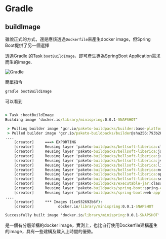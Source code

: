 # Gradle

## buildImage

雖說正式的方式，還是應該透過`Dockerfile`來產生docker image，但Spring Boot提供了另一個選擇

透過Gradle 的Task `bootBuildImage`，即可產生專為SpringBoot Application需求而生的image.

![Gradle](https://blog.elliot.tw/wp-content/uploads/2020/08/minispring_01_gradle.png)

簡單指令

```cmd
gradle bootBuildImage
```

可以看到

```cmd

> Task :bootBuildImage
Building image 'docker.io/library/minispring:0.0.1-SNAPSHOT'

 > Pulling builder image 'gcr.io/paketo-buildpacks/builder:base-platform-api-0.3' ..................................................
 > Pulled builder image 'gcr.io/paketo-buildpacks/builder@sha256:793b289414f3ea66540750edf618756916b6102a6a94389822526cd99d033b36'
....
    [creator]     ===> EXPORTING
    [creator]     Reusing layer 'paketo-buildpacks/bellsoft-liberica:class-counter'
    [creator]     Reusing layer 'paketo-buildpacks/bellsoft-liberica:java-security-properties'
    [creator]     Reusing layer 'paketo-buildpacks/bellsoft-liberica:jre'
    [creator]     Reusing layer 'paketo-buildpacks/bellsoft-liberica:jvmkill'
    [creator]     Reusing layer 'paketo-buildpacks/bellsoft-liberica:link-local-dns'
    [creator]     Reusing layer 'paketo-buildpacks/bellsoft-liberica:memory-calculator'
    [creator]     Reusing layer 'paketo-buildpacks/bellsoft-liberica:openssl-certificate-loader'
    [creator]     Reusing layer 'paketo-buildpacks/bellsoft-liberica:security-providers-configurer'
    [creator]     Reusing layer 'paketo-buildpacks/executable-jar:class-path'
    [creator]     Reusing layer 'paketo-buildpacks/spring-boot:spring-cloud-bindings'
    [creator]     Reusing layer 'paketo-buildpacks/spring-boot:web-application-type'
....
    [creator]     *** Images (1ce932692b6f):
    [creator]           docker.io/library/minispring:0.0.1-SNAPSHOT

Successfully built image 'docker.io/library/minispring:0.0.1-SNAPSHOT'

```

是一個有分層架構的docker image，實測上，也比自行使用Dockerfile建構產生的image，具有一些建構及載入上時間的優勢。
